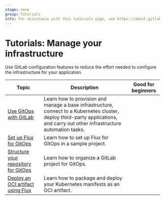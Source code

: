 ```yaml
---
stage: none
group: Tutorials
info: For assistance with this tutorials page, see https://about.gitlab.com/handbook/product/ux/technical-writing/#assignments-to-other-projects-and-subjects.
---
```


# Tutorials: Manage your infrastructure

Use GitLab configuration features to reduce the effort needed to
configure the infrastructure for your application.

| Topic | Description | Good for beginners |
|-------|-------------|--------------------|
| [Use GitOps with GitLab](https://about.gitlab.com/blog/2022/04/07/the-ultimate-guide-to-gitops-with-gitlab/)  |  Learn how to provision and manage a base infrastructure, connect to a Kubernetes cluster, deploy third-party applications, and carry out other infrastructure automation tasks. | |
| [Set up Flux for GitOps](../user/clusters/agent/gitops/flux_tutorial.md) | Learn how to set up Flux for GitOps in a sample project. | |
| [Structure your repository for GitOps](../user/clusters/agent/gitops/example_repository_structure.md) | Learn how to organize a GitLab project for GitOps. | |
| [Deploy an OCI artifact using Flux](../user/clusters/agent/gitops/flux_oci_tutorial.md) | Learn how to package and deploy your Kubernetes manifests as an OCI artifact. | |
